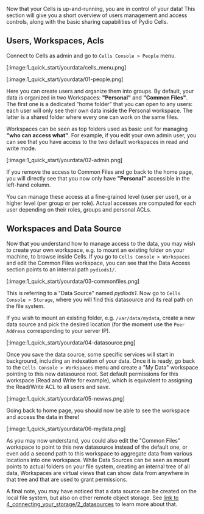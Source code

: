 Now that your Cells is up-and-running, you are in control of your data! This section will give you a short overview of users management and access controls, along with the basic sharing capabilities of Pydio Cells.

## Users, Workspaces, Acls

Connect to Cells as admin and go to `Cells Console > People` menu. 

[:image:1_quick_start/yourdata/cells_menu.png]

[:image:1_quick_start/yourdata/01-people.png]

Here you can create users and organize them into groups. By default, your data is organized in two Workspaces: **"Personal"** and **"Common Files"**. The first one is a dedicated "home folder" that you can open to any users: each user will only see their own data inside the Personal workspace. The latter is a shared folder where every one can work on the same files.

Workspaces can be seen as top folders used as basic unit for managing **"who can access what"**. For example, if you edit your own admin user, you can see that you have access to the two default workspaces in read and write mode. 

[:image:1_quick_start/yourdata/02-admin.png]

If you remove the access to Common Files and go back to the home page, you will directly see that you now only have **"Personal"** accessible in the left-hand column. 

You can manage these access at a fine-grained level (user per user), or a higher level (per group or per role). Actual accesses are computed for each user depending on their roles, groups and personal ACLs.

## Workspaces and Data Source

Now that you understand how to manage access to the data, you may wish to create your own workspace, e.g. to mount an existing folder on your machine, to browse inside Cells. If you go to `Cells Console > Workspaces` and edit the Common Files workspace, you can see that the Data Access section points to an internal path `pydiods1/`. 

[:image:1_quick_start/yourdata/03-commonfiles.png]

This is referring to a "Data Source" named _pydiods1_. Now go to `Cells Console > Storage`, where you will find this datasource and its real path on the file system.

If you wish to mount an existing folder, e.g. `/var/data/mydata`, create a new data source and pick the desired location (for the moment use the `Peer Address` corresponding to your server IP). 

[:image:1_quick_start/yourdata/04-datasource.png]

Once you save the data source, some specific services will start in background, including an indexation of your data. Once it is ready, go back to the `Cells Console > Workspaces` menu and create a "My Data" workspace pointing to this new datasource root. Set default permissions for this workspace (Read and Write for example), which is equivalent to assigning the Read/Write ACL to all users and save. 

[:image:1_quick_start/yourdata/05-newws.png]

Going back to home page, you should now be able to see the workspace and access the data in there!

[:image:1_quick_start/yourdata/06-mydata.png]

As you may now understand, you could also edit the "Common Files" workspace to point to this new datasource instead of the default one, or even add a second path to this workspace to aggregate data from various locations into one workspace. While Data Sources can be seen as mount points to actual folders on your file system, creating an internal tree of all data, Workspaces are virtual views that can show data from anywhere in that tree and that are used to grant permissions.

A final note, you may have noticed that a data source can be created on the local file system, but also on other remote object storage. See [link to 4_connecting_your_storage/2_datasources]() to learn more about that.

